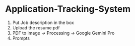 # Application-Tracking-System

1) Put Job description in the box
2) Upload the resume pdf
3) PDF to Image -> Processing -> Google Gemini Pro
4) Prompts
